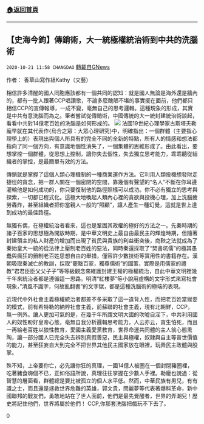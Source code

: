 ###  [:house:返回首頁](https://github.com/ourhimalayas/txt)
---

## 【史海今鉤】傳銷術，大一統極權統治術到中共的洗腦術
`2020-10-21 11:58 CHANGDAO` [轉載自GNews](https://gnews.org/zh-hant/438480/)

作者： 香草山寫作組Kathy（文藝）

相信許多清醒的國人同胞應該都有一個共同的認知：就是國人無論是海外還是牆內的，都有一批人跟著CCP唱讚歌，不論多麼醜陋不堪的事實擺在面前，他們都只相信CCP的宣傳報導，一成不變，毫無自己的思考邏輯。這種現象的形成，其實是中共有意洗腦而為之。筆者嘗試從傳銷術，中國傳統的大一統封建統治術談起，看看中共對14億老百姓的洗腦是如何形成的。
![]()![](https://gnews-media-offload.s3.amazonaws.com/wp-content/uploads/2020/10/21114452/141-%E3%80%90%E5%8F%B2%E6%B5%B7%E4%BB%8A%E9%92%A9%E3%80%91%E4%BC%A0%E9%94%80%E6%9C%AF%EF%BC%8C%E5%A4%A7%E4%B8%80%E7%BB%9F%E6%9E%81%E6%9D%83%E7%BB%9F%E6%B2%BB%E6%9C%AF%E5%88%B0%E4%B8%AD%E5%85%B1%E7%9A%84%E6%B4%97%E8%84%91%E6%9C%AF-2.jpeg)
法國19世紀心理學家古斯塔夫勒龐早就在其代表作{烏合之眾：大眾心理研究}中，明確指出：一個群體（主要指心理學上的）表現出與個人所具有的完全不同的全新的特點，所有人的情感和想法都指向了同一個方向，有意識地個性消失了，一個集體的思維形成了。由此看出，要想掌控一個群體，從思想上控制，讓你失去個性，失去獨立思考能力，乖乖聽從組織者的掌控，是最簡單有效的方法。

傳銷就是掌握了這個人類心理機制的一種商業運作方法。它利用人類投機想發財走捷徑的貪念，把一群人關在一個密閉的空間，靠幾個有聲望的“名人”不斷在你耳邊灌輸他是如何成功的，你只要復制他的路徑照樣可以成功。你不必有獨立的思考與探索，一切都已程式化。這極大地喚起人類內心裡的貪欲與投機心理，加上洗腦疲勞轟炸，甚至組織者把你當親人一般的“照顧”，讓人產生一種幻覺，這就是世上達到成功的最佳路徑。

無獨有偶，在極權統治者看來，這也是鞏固其政權的極好的方法之一。先秦時期的諸子百家的思想極為開放時期，是中華文明史上最自由最民主的輝煌時期，但隨著封建領主的私人財產的增加而出現了貧民與貴族的利益衝突後，商鞅之法就成為了秦始皇大一統的從法律上壓制老百姓的惡法，同時秦還採取了“焚書坑儒”的極其愚蠢與瘋狂的箝制老百姓思想自由的舉措，僅容許少數技術等實用性的書籍存在。漢朝吸取秦滅亡的教訓，採取“罷黜百家，獨尊儒術”的國策，實際是用儒家的禮教“君君臣臣父父子子”等等級觀念來維護封建王權的極權統治，自此中華文明裡幾千年來統治者都是遵循這一思路。明清“紅樓夢”等小說用虛構的文字形式來寫社會現象，”清風不識字，何故亂翻書”的文字獄，都是這種洗腦術的極端的表現。

近現代中外社會主義極權統治者都差不多采取了這一違背人性，而把老百姓當猴耍的模式，前有希特勒的納粹社會主義，前蘇聯的社會主義，現有北朝鮮，CCP，無一例外。讓人更加可氣的是，在幾千年所謂文明大國的吹噓自淫下，中共利用國人的奴性盼好皇帝心態，毫無自我分析邏輯思考能力，人云亦云，貪生怕死，而且一再給老百姓以狼性教育，愛國主義愛黨教育，世界命運共同體的主人翁心態熏陶，讓一部分國人已完全失去辨別真假善惡，民主與極權，奴隸與自主等普世價值的能力，甚至狂妄自大到完全不把世界其他民主國家放在眼裡，玩弄民主政體與股掌。

殊不知，上帝要你亡，必先讓你狂的真理，一國14億人被圈在一個封閉豬圈裡，吃著豬食嗨個不已，正如俗語所說，真理往往掌握在少數人手裡。勒龐也說過：從智慧的層面看，群體總是要比被孤立的個人水平低。然而，中華民族有男兒，有有識之士，而且還是拯救世界危難的英雄，郭文貴，閆麗夢等代表著爆料革命，新中國聯邦的戰友們，勇敢地站在了世人面前，他們是最先覺醒者，世界的弄潮兒！歷史將記住他們，世界將屬於他們！ CCP,你那套洗腦把戲玩不下去了。

0
